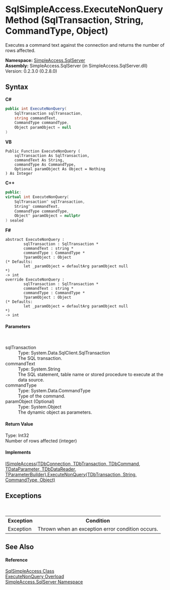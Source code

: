 # SqlSimpleAccess.ExecuteNonQuery Method (SqlTransaction, String, CommandType, Object)
 

Executes a command text against the connection and returns the number of rows affected.

**Namespace:**&nbsp;<a href="N_SimpleAccess_SqlServer">SimpleAccess.SqlServer</a><br />**Assembly:**&nbsp;SimpleAccess.SqlServer (in SimpleAccess.SqlServer.dll) Version: 0.2.3.0 (0.2.8.0)

## Syntax

**C#**<br />
``` C#
public int ExecuteNonQuery(
	SqlTransaction sqlTransaction,
	string commandText,
	CommandType commandType,
	Object paramObject = null
)
```

**VB**<br />
``` VB
Public Function ExecuteNonQuery ( 
	sqlTransaction As SqlTransaction,
	commandText As String,
	commandType As CommandType,
	Optional paramObject As Object = Nothing
) As Integer
```

**C++**<br />
``` C++
public:
virtual int ExecuteNonQuery(
	SqlTransaction^ sqlTransaction, 
	String^ commandText, 
	CommandType commandType, 
	Object^ paramObject = nullptr
) sealed
```

**F#**<br />
``` F#
abstract ExecuteNonQuery : 
        sqlTransaction : SqlTransaction * 
        commandText : string * 
        commandType : CommandType * 
        ?paramObject : Object 
(* Defaults:
        let _paramObject = defaultArg paramObject null
*)
-> int 
override ExecuteNonQuery : 
        sqlTransaction : SqlTransaction * 
        commandText : string * 
        commandType : CommandType * 
        ?paramObject : Object 
(* Defaults:
        let _paramObject = defaultArg paramObject null
*)
-> int 
```


#### Parameters
&nbsp;<dl><dt>sqlTransaction</dt><dd>Type: System.Data.SqlClient.SqlTransaction<br />The SQL transaction.</dd><dt>commandText</dt><dd>Type: System.String<br />The SQL statement, table name or stored procedure to execute at the data source.</dd><dt>commandType</dt><dd>Type: System.Data.CommandType<br />Type of the command.</dd><dt>paramObject (Optional)</dt><dd>Type: System.Object<br />The dynamic object as parameters.</dd></dl>

#### Return Value
Type: Int32<br />Number of rows affected (integer)

#### Implements
<a href="M_SimpleAccess_Core_ISimpleAccess_6_ExecuteNonQuery_4">ISimpleAccess(TDbConnection, TDbTransaction, TDbCommand, TDataParameter, TDbDataReader, TParameterBuilder).ExecuteNonQuery(TDbTransaction, String, CommandType, Object)</a><br />

## Exceptions
&nbsp;<table><tr><th>Exception</th><th>Condition</th></tr><tr><td>Exception</td><td>Thrown when an exception error condition occurs.</td></tr></table>

## See Also


#### Reference
<a href="T_SimpleAccess_SqlServer_SqlSimpleAccess">SqlSimpleAccess Class</a><br /><a href="Overload_SimpleAccess_SqlServer_SqlSimpleAccess_ExecuteNonQuery">ExecuteNonQuery Overload</a><br /><a href="N_SimpleAccess_SqlServer">SimpleAccess.SqlServer Namespace</a><br />